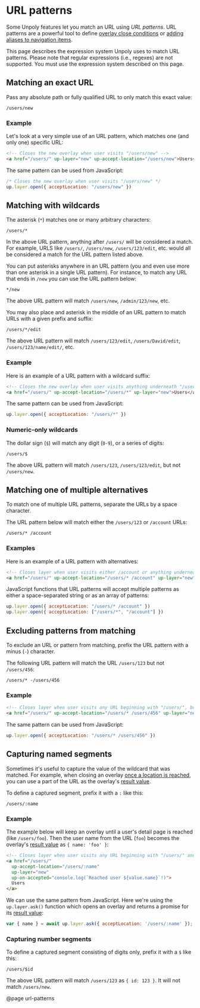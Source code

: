 URL patterns
============

Some Unpoly features let you match an URL using *URL patterns*. URL patterns are a powerful tool to define [overlay close conditions](http://localhost:4567/closing-overlays#close-conditions) or [adding aliases to navigation items](/a-up-alias).

This page describes the expression system Unpoly uses to match URL patterns. Please note that regular expressions (i.e., regexes) are not supported. You must use the expression system described on this page.

## Matching an exact URL

Pass any absolute path or fully qualified URL to only match this exact value:

```text
/users/new
```

### Example

Let's look at a very simple use of an URL pattern, which matches one (and only one) specific URL:

```html
<!-- Closes the new overlay when user visits "/users/new" -->
<a href="/users/" up-layer="new" up-accept-location="/users/new">Users</a>
```

The same pattern can be used from JavaScript:

```js
/* Closes the new overlay when user visits "/users/new" */
up.layer.open({ acceptLocation: "/users/new" })
```

## Matching with wildcards

The asterisk (`*`) matches one or many arbitrary characters:

```text
/users/*
```

In the above URL pattern, anything after `/users/` will be considered a match. For example, URLS like `/users/`, `/users/new`, `/users/123/edit`, etc. would all be considered a match for the URL pattern listed above.

You can put asterisks anywhere in an URL pattern (you and even use more than one asterisk in a single URL pattern). For instance, to match any URL that ends in `/new` you can use the URL pattern below:

```text
*/new
```

The above URL pattern will match `/users/new`, `/admin/123/new`, etc.

You may also place and asterisk in the middle of an URL pattern to match URLs with a given prefix and suffix:

```text
/users/*/edit
```

The above URL pattern will match `/users/123/edit`, `/users/David/edit`, `/users/123/name/edit/`, etc.

### Example

Here is an example of a URL pattern with a wildcard suffix:

```html
<!-- Closes the new overlay when user visits anything underneath "/users/" -->
<a href="/users/" up-accept-location="/users/*" up-layer="new">Users</a>
```

The same pattern can be used from JavaScript:

```js
up.layer.open({ acceptLocation: "/users/*" })
```

### Numeric-only wildcards

The dollar sign (`$`) will match any digit (`0-9`), or a series of digits:

```text
/users/$
```

The above URL pattern will match `/users/123`, `/users/123/edit`, but not `/users/new`.


## Matching one of multiple alternatives

To match one of multiple URL patterns, separate the URLs by a space character.

The URL pattern below will match either the `/users/123` or `/account` URLs:

```text
/users/* /account
```

### Examples

Here is an example of a URL pattern with alternatives:

```html
<!-- Closes layer when user visits either /account or anything underneath "/users/" -->
<a href="/users/" up-accept-location="/users/* /account" up-layer="new">Users</a>
```

JavaScript functions that URL patterns will accept multiple patterns
as either a space-separated string or as an array of patterns:

```js
up.layer.open({ acceptLocation: "/users/* /account" })
up.layer.open({ acceptLocation: ["/users/*", "/account"] })
```

## Excluding patterns from matching

To exclude an URL or pattern from matching, prefix the URL pattern with a minus (`-`) character.

The following URL pattern will match the URL `/users/123` but not `/users/456`:

```text
/users/* -/users/456
```

### Example

```html
<!-- Closes layer when user visits any URL beginning with "/users/", but not "/users/456" -->
<a href="/users/" up-accept-location="/users/* /users/456" up-layer="new">Users</a>
```

The same pattern can be used from JavaScript:

```js
up.layer.open({ acceptLocation: "/users/* /users/456" })
```

## Capturing named segments

Sometimes it's useful to capture the value of the wildcard that was matched.
For example, when closing an overlay [once a location is reached](/closing-overlays#closing-when-a-location-is-reached),
you can use a part of the URL as the overlay's [result value](closing-overlays#overlay-result-values).

To define a captured segment, prefix it with a `:` like this:

```text
/users/:name
```

### Example

The example below will keep an overlay until a user's detail page is reached (like `/users/foo`).
Then the user name from the URL (`foo`) becomes the overlay's [result value](closing-overlays#overlay-result-values) as `{ name: 'foo' }`:

```html
<!-- Closes layer when user visits any URL beginning with "/users/" and captures the suffix as { name } -->
<a href="/users/"
  up-accept-location="/users/:name"
  up-layer="new"
  up-on-accepted="console.log(`Reached user ${value.name}`!)">
  Users
</a>
```

We can use the same pattern from JavaScript. Here we're using the `up.layer.ask()` function which opens an overlay
and returns a promise for its [result value](closing-overlays#overlay-result-values):

```js
var { name } = await up.layer.ask({ acceptLocation: '/users/:name' });
```

### Capturing number segments

To define a captured segment consisting of digits only, prefix it with a `$` like this:

```text
/users/$id
```

The above URL pattern will match `/users/123` as `{ id: 123 }`. It will not match `/users/new`.





@page url-patterns

